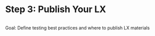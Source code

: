 # Step 3: Publish Your LX

```{tableofcontents}
```

Goal: Define testing best practices and where to publish LX materials